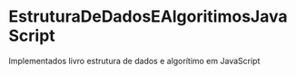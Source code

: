 # EstruturaDeDadosEAlgoritimosJavaScript
Implementados livro estrutura de dados e algorítimo em JavaScript

